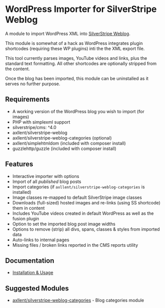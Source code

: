 # WordPress Importer for SilverStripe Weblog

A module to import WordPress XML into [SilverStripe Weblog](https://github.com/axllent/silverstripe-weblog).

This module is somewhat of a hack as WordPress integrates plugin shortcodes (requiring these WP plugins) inti the the XML export file.

This tool currently parses images, YouTube videos and links, plus the standard text formatting.
All other shortcodes are optionally stripped from the content.

Once the blog has been imported, this module can be uninstalled as it serves no further purpose.


## Requirements

- A working version of the WordPress blog you wish to import (for images)
- PHP with simplexml support
- silverstripe/cms: ^4.0
- axllent/silverstripe-weblog
- axllent/silverstripe-weblog-categories (optional)
- axllent/simplehtmldom (included with composer install)
- guzzlehttp/guzzle (included with composer install)


## Features

- Interactive importer with options
- Import of all _published_ blog posts
- Import categories (if `axllent/silverstripe-weblog-categories` is installed)
- Image classes re-mapped to default SilverStripe image classes
- Downloads (full-sized) hosted images and re-links (using SS shortcode) them in content
- Includes YouTube videos created in default WordPress as well as the fusion plugin
- Option to set the imported blog post image widths
- Options to remove (strip) all divs, spans, classes & styles from imported data
- Auto-links to internal pages
- Missing files / broken links reported in the CMS reports utility


## Documentation

- [Installation & Usage](docs/en/Installation.md)


## Suggested Modules

- [axllent/silverstripe-weblog-categories](https://github.com/axllent/silverstripe-weblog-categories) - Blog categories module
